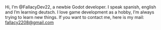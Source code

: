 Hi, I’m @FallacyDev22, a newbie Godot developer.
I speak spanish, english and I’m learning deutsch.
I love game development as a hobby, I’m always trying to learn new things.
If you want to contact me, here is my mail: fallacy2208@gmail.com

